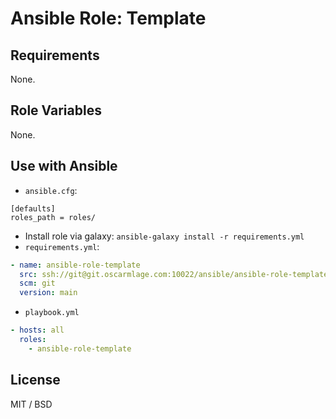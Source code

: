 # Ansible Role: Template

## Requirements

None.

## Role Variables

None.

## Use with Ansible

* `ansible.cfg`:
```
[defaults]
roles_path = roles/
```
* Install role via galaxy: `ansible-galaxy install -r requirements.yml`
* `requirements.yml`:
```yaml
- name: ansible-role-template
  src: ssh://git@git.oscarmlage.com:10022/ansible/ansible-role-template.git
  scm: git
  version: main
```
* `playbook.yml`
```yaml
- hosts: all
  roles:
    - ansible-role-template
```

## License

MIT / BSD

